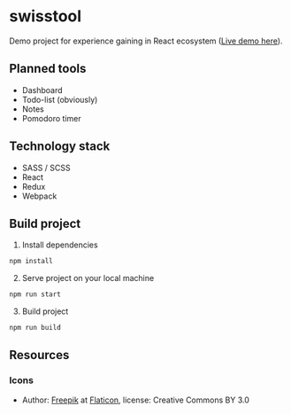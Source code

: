 # swisstool

Demo project for experience gaining in React ecosystem ([Live demo here][demo]).

## Planned tools
- Dashboard
- Todo-list (obviously)
- Notes
- Pomodoro timer

## Technology stack
- SASS / SCSS
- React
- Redux
- Webpack

## Build project

1. Install dependencies
```bash
npm install
```

2. Serve project on your local machine
```bash
npm run start
```

3. Build project
```bash
npm run build
```

## Resources

### Icons

- Author: [Freepik][Freepik] at [Flaticon][Flaticon], license: Creative Commons BY 3.0

[Freepik]: http://www.freepik.com
[Flaticon]: https://www.flaticon.com
[demo]: https://sharadbrat.github.io/swisstool